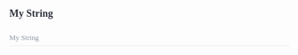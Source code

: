 <div>
    <div style="padding-bottom:10px;">
        <h1 style="font-family:Source Sans Pro;font-size:18px;color:#30343F;">My String</h1></div>
    <div style="height:auto;width:100%;display:flex;flex-direction:column;flex-wrap:no-wrap;justify-content:flex-start;align-items:flex-start;">
        <div style="width:100%;height:auto;display:flex;flex-direction:row;flex-wrap:no-wrap;justify-content:flex-start;align-items:stretch;position:relative;border-bottom:1px solid #E8EBEE;padding-bottom:8px;padding-left:0px;padding-top:4px;">
            <div style="width:100%;font-family:Source Code Pro;font-weight:regular;font-size:13px;color:#8A93A3;line-height:13px;">My String</div>
        </div>
        <div style="width:100%;height:auto;display:flex;flex-direction:row;flex-wrap:no-wrap;justify-content:flex-start;align-items:stretch;position:relative;">
            <div>
                <style>
                    .attributeDescription p {
                        margin-bottom: 4px;
                        font-family: Source Sans Pro;
                        font-size: 14px;
                        color: #8A93A3;
                        line-height: 21px;
                        font-weight: regular;
                    }
                    
                    .attributeDescription p:last-child {
                        margin-bottom: 0px;
                    }
                    
                    .attributeDescription ul {
                        margin-left: 20px;
                    }
                    
                    .attributeDescription a {
                        color: #747E8E;
                        text-decoration: none;
                        border-bottom: 1px solid #DCE0E8;
                    }
                    
                    .attributeDescription a:hover {
                        border-bottom: none;
                    }
                </style>
                <div style="font-family:Source Sans Pro;font-size:13px;color:#8A93A3;line-height:150%;font-weight:regular;" class="attributeDescription">
                    <p>Lorem ipsum dolor sit amet, consectetur adipiscing elit. Nunc tincidunt auctor erat nec vulputate. Donec ut urna urna. Phasellus nisl dolor, posuere non placerat a, efficitur nec elit.</p>
                </div>
            </div>
        </div>
    </div>
</div>